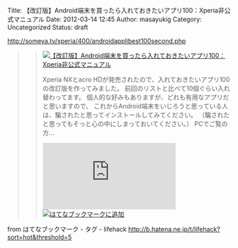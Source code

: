 Title: 【改訂版】Android端末を買ったら入れておきたいアプリ100：Xperia非公式マニュアル
Date: 2012-03-14 12:45
Author: masayukig
Category: Uncategorized
Status: draft

<http://someya.tv/xperia/400/androidapplibest100second.php>  
  
  

> > ![](http://cdn-ak.favicon.st-hatena.com/?url=http%3A%2F%2Fsomeya.tv%2F)[【改訂版】Android端末を買ったら入れておきたいアプリ100：Xperia非公式マニュアル](http://someya.tv/xperia/400/androidapplibest100second.php)
> >
> > Xperia NXとacro
> > HDが発売されたので、入れておきたいアプリ100の改訂版を作ってみました。
> > 前回のリストと比べて10個ぐらい入れ替わってます。
> > 個人的な好みもありますが、どれも有用なアプリだと思いますので、
> > これからAndroid端末をいじろうと思っている人は、騙されたと思ってインストールしてみてください。
> > （騙されたと思ってもそっと心の中にしまっておいてください。）
> > PCでご覧の方...
> >
> > [![はてなブックマーク -
> > 【改訂版】Android端末を買ったら入れておきたいアプリ100：Xperia非公式マニュアル](http://b.hatena.ne.jp/entry/image/http://someya.tv/xperia/400/androidapplibest100second.php "はてなブックマーク - 【改訂版】Android端末を買ったら入れておきたいアプリ100：Xperia非公式マニュアル")](http://b.hatena.ne.jp/entry/http://someya.tv/xperia/400/androidapplibest100second.php)
> > [![はてなブックマークに追加](http://b.hatena.ne.jp/images/append.gif "はてなブックマークに追加")](http://b.hatena.ne.jp/append?http://someya.tv/xperia/400/androidapplibest100second.php)

  
  
from はてなブックマーク - タグ - lifehack
<http://b.hatena.ne.jp/t/lifehack?sort=hot&threshold=5>
